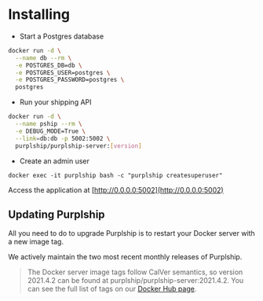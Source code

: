 # Installing

- Start a Postgres database

```bash
docker run -d \
  --name db --rm \
  -e POSTGRES_DB=db \
  -e POSTGRES_USER=postgres \
  -e POSTGRES_PASSWORD=postgres \
  postgres
```

- Run your shipping API

```bash
docker run -d \
  --name pship --rm \
  -e DEBUG_MODE=True \
  --link=db:db -p 5002:5002 \
  purplship/purplship-server:[version]
```

- Create an admin user

```terminal
docker exec -it purplship bash -c "purplship createsuperuser"
```

Access the application at [http://0.0.0.0:5002](http://0.0.0.0:5002)

## Updating Purplship

All you need to do to upgrade Purplship is to restart your Docker server with a new image tag.

We actively maintain the two most recent monthly releases of Purplship.

> The Docker server image tags follow CalVer semantics, so version 2021.4.2 can be found at purplship/purplship-server:2021.4.2.
> You can see the full list of tags on our [Docker Hub page](https://hub.docker.com/r/purplship/purplship-server/tags).